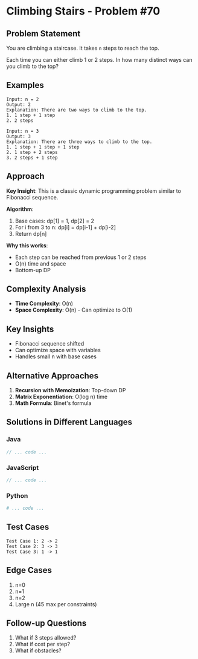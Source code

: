# Climbing Stairs - Problem #70

## Problem Statement
You are climbing a staircase. It takes `n` steps to reach the top.

Each time you can either climb 1 or 2 steps. In how many distinct ways can you climb to the top?

## Examples
```
Input: n = 2
Output: 2
Explanation: There are two ways to climb to the top.
1. 1 step + 1 step
2. 2 steps

Input: n = 3
Output: 3
Explanation: There are three ways to climb to the top.
1. 1 step + 1 step + 1 step
2. 1 step + 2 steps
3. 2 steps + 1 step
```

## Approach
**Key Insight**: This is a classic dynamic programming problem similar to Fibonacci sequence.

**Algorithm**:
1. Base cases: dp[1] = 1, dp[2] = 2
2. For i from 3 to n: dp[i] = dp[i-1] + dp[i-2]
3. Return dp[n]

**Why this works**:
- Each step can be reached from previous 1 or 2 steps
- O(n) time and space
- Bottom-up DP

## Complexity Analysis
- **Time Complexity**: O(n)
- **Space Complexity**: O(n) - Can optimize to O(1)

## Key Insights
- Fibonacci sequence shifted
- Can optimize space with variables
- Handles small n with base cases

## Alternative Approaches
1. **Recursion with Memoization**: Top-down DP
2. **Matrix Exponentiation**: O(log n) time
3. **Math Formula**: Binet's formula

## Solutions in Different Languages

### Java
```java
// ... code ...
```

### JavaScript
```javascript
// ... code ...
```

### Python
```python
# ... code ...
```

## Test Cases
```
Test Case 1: 2 -> 2
Test Case 2: 3 -> 3
Test Case 3: 1 -> 1
```

## Edge Cases
1. n=0
2. n=1
3. n=2
4. Large n (45 max per constraints)

## Follow-up Questions
1. What if 3 steps allowed?
2. What if cost per step?
3. What if obstacles?
